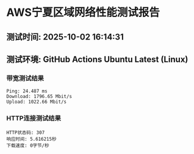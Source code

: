 # AWS宁夏区域网络性能测试报告
## 测试时间: 2025-10-02 16:14:31
## 测试环境: GitHub Actions Ubuntu Latest (Linux)

### 带宽测试结果
```
Ping: 24.487 ms
Download: 1796.65 Mbit/s
Upload: 1022.66 Mbit/s
```

### HTTP连接测试结果
```
HTTP状态码: 307
响应时间: 5.616215秒
下载速度: 0字节/秒
```

